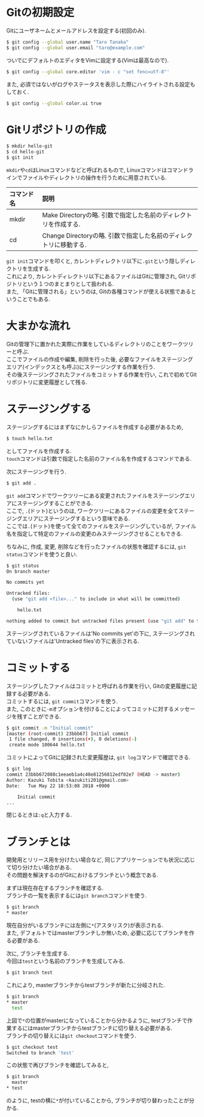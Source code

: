 # Gitの初期設定
Gitにユーザネームとメールアドレスを設定する(初回のみ).

```bash
$ git config --global user.name "Taro Tanaka"
$ git config --global user.email "taro@example.com"
```

ついでにデフォルトのエディタをVimに設定する(Vimは最高なので).

```bash
$ git config --global core.editor 'vim - c "set fenc=utf-8"'
```

また, 必須ではないがログやステータスを表示した際にハイライトされる設定もしておく.

```bash
$ git config --global color.ui true
```

# Gitリポジトリの作成

```bash
$ mkdir hello-git
$ cd hello-git
$ git init
```

`mkdir`や`cd`はLinuxコマンドなどと呼ばれるもので, Linuxコマンドはコマンドラインでファイルやディレクトリの操作を行うために用意されている.

|コマンド名|説明|
|:--|:--|
|mkdir|Make Directoryの略. 引数で指定した名前のディレクトリを作成する.|
|cd|Change Directoryの略. 引数で指定した名前のディレクトリに移動する.|

`git init`コマンドを叩くと, カレントディレクトリ以下に`.git`という隠しディレクトリを生成する.  
これにより, カレントディレクトリ以下にあるファイルはGitに管理され, Gitリポジトリという１つのまとまりとして扱われる.  
また, 「Gitに管理される」というのは, Gitの各種コマンドが使える状態であるということでもある.

# 大まかな流れ

<!-- 図 -->

Gitの管理下に置かれた実際に作業をしているディレクトリのことをワークツリーと呼ぶ.  
ここでファイルの作成や編集, 削除を行った後, 必要なファイルをステージングエリア(インデックスとも呼ぶ)にステージングする作業を行う.  
その後ステージングされたファイルをコミットする作業を行い, これで初めてGitリポジトリに変更履歴として残る.

# ステージングする

<!-- 図 -->

ステージングするにはまずなにかしらファイルを作成する必要があるため,

```bash
$ touch hello.txt
```

としてファイルを作成する.  
`touch`コマンドは引数で指定した名前のファイル名を作成するコマンドである.  

次にステージングを行う.  

```bash
$ git add .
```

`git add`コマンドでワークツリーにある変更されたファイルをステージングエリアにステージングすることができる.  
ここで, `.`(ドット)というのは, ワークツリーにあるファイルの変更を全てステージングエリアにステージングするという意味である.  
ここでは`.`(ドット)を使って全てのファイルをステージングしているが, ファイル名を指定して特定のファイルの変更のみステージングさせることもできる.

ちなみに, 作成, 変更, 削除などを行ったファイルの状態を確認するには, `git status`コマンドを使うと良い.

```bash
$ git status
On branch master

No commits yet

Untracked files:
  (use "git add <file>..." to include in what will be committed)

	hello.txt

nothing added to commit but untracked files present (use "git add" to track)
```

ステージングされているファイルは'No commits yet'の下に, ステージングされていないファイルは'Untracked files'の下に表示される.

# コミットする

<!-- 図 -->

ステージングしたファイルはコミットと呼ばれる作業を行い, Gitの変更履歴に記録する必要がある.  
コミットするには, `git commit`コマンドを使う.  
また, このときに`-m`オプションを付けることによってコミットに対するメッセージを残すことができる.

```bash
$ git commit -m "Initial commit"
[master (root-commit) 23bbb67] Initial commit
 1 file changed, 0 insertions(+), 0 deletions(-)
 create mode 100644 hello.txt
```

コミットによってGitに記録された変更履歴は, `git log`コマンドで確認できる.

```bash
$ git log
commit 23bbb672088c1eeaeb1a4c48e81256812edf02e7 (HEAD -> master)
Author: Kazuki Tobita <kazukiti201@gmail.com>
Date:   Tue May 22 18:53:08 2018 +0900

    Initial commit
...
```

閉じるときは`:q`と入力する.

# ブランチとは
開発用とリリース用を分けたい場合など, 同じアプリケーションでも状況に応じて切り分けたい場合がある.  
その問題を解決するのがGitにおけるブランチという概念である.  

<!-- 図 -->

まずは現在存在するブランチを確認する.  
ブランチの一覧を表示するには`git branch`コマンドを使う.

```bash
$ git branch
* master
```

現在自分がいるブランチには左側に`*`(アスタリスク)が表示される.  
また, デフォルトではmasterブランチしか無いため, 必要に応じてブランチを作る必要がある.

次に, ブランチを生成する.  
今回は`test`という名前のブランチを生成してみる.

```bash
$ git branch test
```

これにより, masterブランチからtestブランチが新たに分岐された.

<!-- 分岐の図 -->

```bash
$ git branch
* master
  test
```

上図で`*`の位置がmasterになっていることから分かるように, testブランチで作業するにはmasterブランチからtestブランチに切り替える必要がある.  
ブランチの切り替えには`git checkout`コマンドを使う.

```bash
$ git checkout test
Switched to branch 'test'
```

この状態で再びブランチを確認してみると,

```bash
$ git branch
  master
* test
```

のように, testの横に`*`が付いていることから, ブランチが切り替わったことが分かる.
